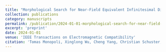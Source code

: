 ```yaml
---
title: "Morphological Search for Near-Field Equivalent Infinitesimal Dipole Models"
collection: publications
category: manuscripts
permalink: /publication/2024-01-01-morphological-search-for-near-field-equivalent-infinitesimal-dipole-models
excerpt: 'preprint'
date: 2024-01-01
venue: 'IEEE Transactions on Electromagnetic Compatibility'
citation: 'Tomas Monopoli, Xinglong Wu, Cheng Yang, Christian Schuster, Sergio Pignari, Johannes Wolf, Flavia Grassi. (2024). &quot;Morphological Search for Near-Field Equivalent Infinitesimal Dipole Models&quot; <i>IEEE Transactions on Electromagnetic Compatibility</i>.'
---
```


